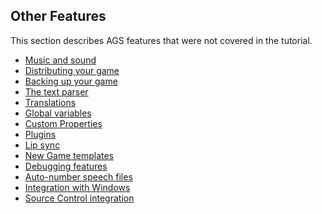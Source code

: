 ## Other Features

This section describes AGS features that were not covered in the
tutorial.

- [Music and sound](MusAndSound)
- [Distributing your game](DistGame)
- [Backing up your game](BackingUpYourGame)
- [The text parser](TextParser)
- [Translations](Translations)
- [Global variables](GlobalVariables)
- [Custom Properties](CustomProperties)
- [Plugins](Plugins)
- [Lip sync](Lipsync)
- [New Game templates](Templates)
- [Debugging features](Debuggingfeatures)
- [Auto-number speech files](AutonumberSpeechFiles)
- [Integration with Windows](IntegrationWithWindows)
- [Source Control integration](SourceControl)
